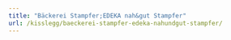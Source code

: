 ```yaml
---
title: "Bäckerei Stampfer;EDEKA nah&gut Stampfer"
url: /kisslegg/baeckerei-stampfer-edeka-nahundgut-stampfer/
---
```

